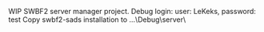 WIP SWBF2 server manager project.
Debug login: user: LeKeks, password: test
Copy swbf2-sads installation to ...\Debug\server\